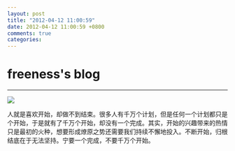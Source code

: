 ```yaml
---
layout: post
title: "2012-04-12 11:00:59"
date: 2012-04-12 11:00:59 +0800
comments: true
categories: 
---
```


# freeness's blog

----------

![](http://okqmqrbgo.bkt.clouddn.com/201204121100591.jpg)

>
人就是喜欢开始，却做不到结束。很多人有千万个计划，但是任何一个计划都只是个开始，于是就有了千万个开始，却没有一个完成。其实，开始的兴趣带来的热情只是最初的火种，想要形成燎原之势还需要我们持续不懈地投入。不断开始，归根结底在于无法坚持。宁要一个完成，不要千万个开始。